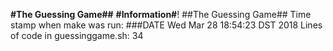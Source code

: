 **#The Guessing Game##** **#Information#**!
##The Guessing Game##
Time stamp when make was run:
###DATE
Wed Mar 28 18:54:23 DST 2018
Lines of code in guessinggame.sh:
34
